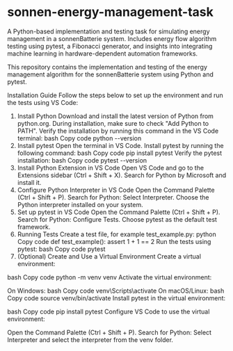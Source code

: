 # sonnen-energy-management-task
A Python-based implementation and testing task for simulating energy management in a sonnenBatterie system. Includes energy flow algorithm testing using pytest, a Fibonacci generator, and insights into integrating machine learning in hardware-dependent automation frameworks.

This repository contains the implementation and testing of the energy management algorithm for the sonnenBatterie system using Python and pytest.

Installation Guide
Follow the steps below to set up the environment and run the tests using VS Code:

1. Install Python
Download and install the latest version of Python from python.org.
During installation, make sure to check "Add Python to PATH".
Verify the installation by running this command in the VS Code terminal:
bash
Copy code
python --version
2. Install pytest
Open the terminal in VS Code.
Install pytest by running the following command:
bash
Copy code
pip install pytest
Verify the pytest installation:
bash
Copy code
pytest --version
3. Install Python Extension in VS Code
Open VS Code and go to the Extensions sidebar (Ctrl + Shift + X).
Search for Python by Microsoft and install it.
4. Configure Python Interpreter in VS Code
Open the Command Palette (Ctrl + Shift + P).
Search for Python: Select Interpreter.
Choose the Python interpreter installed on your system.
5. Set up pytest in VS Code
Open the Command Palette (Ctrl + Shift + P).
Search for Python: Configure Tests.
Choose pytest as the default test framework.
6. Running Tests
Create a test file, for example test_example.py:
python
Copy code
def test_example():
    assert 1 + 1 == 2
Run the tests using pytest:
bash
Copy code
pytest
7. (Optional) Create and Use a Virtual Environment
Create a virtual environment:

bash
Copy code
python -m venv venv
Activate the virtual environment:

On Windows:
bash
Copy code
venv\Scripts\activate
On macOS/Linux:
bash
Copy code
source venv/bin/activate
Install pytest in the virtual environment:

bash
Copy code
pip install pytest
Configure VS Code to use the virtual environment:

Open the Command Palette (Ctrl + Shift + P).
Search for Python: Select Interpreter and select the interpreter from the venv folder.
